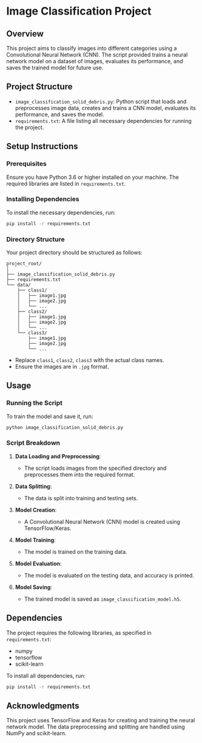 # Image Classification Project

## Overview

This project aims to classify images into different categories using a Convolutional Neural Network (CNN). The script provided trains a neural network model on a dataset of images, evaluates its performance, and saves the trained model for future use.

## Project Structure

- `image_classification_solid_debris.py`: Python script that loads and preprocesses image data, creates and trains a CNN model, evaluates its performance, and saves the model.
- `requirements.txt`: A file listing all necessary dependencies for running the project.

## Setup Instructions

### Prerequisites

Ensure you have Python 3.6 or higher installed on your machine. The required libraries are listed in `requirements.txt`.

### Installing Dependencies

To install the necessary dependencies, run:

```bash
pip install -r requirements.txt
```

### Directory Structure

Your project directory should be structured as follows:

```
project_root/
│
├── image_classification_solid_debris.py
├── requirements.txt
└── data/
    ├── class1/
    │   ├── image1.jpg
    │   ├── image2.jpg
    │   └── ...
    ├── class2/
    │   ├── image1.jpg
    │   ├── image2.jpg
    │   └── ...
    └── class3/
        ├── image1.jpg
        ├── image2.jpg
        └── ...
```

- Replace `class1`, `class2`, `class3` with the actual class names.
- Ensure the images are in `.jpg` format.

## Usage

### Running the Script

To train the model and save it, run:

```bash
python image_classification_solid_debris.py
```

### Script Breakdown

1. **Data Loading and Preprocessing**:
   - The script loads images from the specified directory and preprocesses them into the required format.

2. **Data Splitting**:
   - The data is split into training and testing sets.

3. **Model Creation**:
   - A Convolutional Neural Network (CNN) model is created using TensorFlow/Keras.

4. **Model Training**:
   - The model is trained on the training data.

5. **Model Evaluation**:
   - The model is evaluated on the testing data, and accuracy is printed.

6. **Model Saving**:
   - The trained model is saved as `image_classification_model.h5`.

## Dependencies

The project requires the following libraries, as specified in `requirements.txt`:

- numpy
- tensorflow
- scikit-learn

To install all dependencies, run:

```bash
pip install -r requirements.txt
```

## Acknowledgments

This project uses TensorFlow and Keras for creating and training the neural network model. The data preprocessing and splitting are handled using NumPy and scikit-learn.

